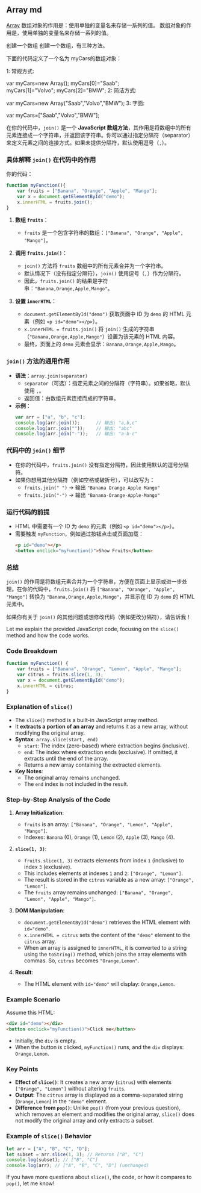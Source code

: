 ## Array md
[Array](https://www.runoob.com/js/js-obj-array.html)
数组对象的作用是：使用单独的变量名来存储一系列的值。
数组对象的作用是，使用单独的变量名来存储一系列的值。

创建一个数组
创建一个数组，有三种方法。

下面的代码定义了一个名为 myCars的数组对象：

1: 常规方式:

var myCars=new Array();
myCars[0]="Saab";      
myCars[1]="Volvo";
myCars[2]="BMW";
2: 简洁方式:

var myCars=new Array("Saab","Volvo","BMW");
3: 字面:

var myCars=["Saab","Volvo","BMW"];

在你的代码中，`join()` 是一个 **JavaScript 数组方法**，其作用是将数组中的所有元素连接成一个字符串，并返回该字符串。你可以通过指定分隔符（separator）来定义元素之间的连接方式。如果未提供分隔符，默认使用逗号（`,`）。

### 具体解释 `join()` 在代码中的作用
你的代码：
```javascript
function myFunction(){
    var fruits = ["Banana", "Orange", "Apple", "Mango"];
    var x = document.getElementById("demo");
    x.innerHTML = fruits.join();
}
```

1. **数组 `fruits`**：
   - `fruits` 是一个包含字符串的数组：`["Banana", "Orange", "Apple", "Mango"]`。

2. **调用 `fruits.join()`**：
   - `join()` 方法将 `fruits` 数组中的所有元素合并为一个字符串。
   - 默认情况下（没有指定分隔符），`join()` 使用逗号（`,`）作为分隔符。
   - 因此，`fruits.join()` 的结果是字符串：`"Banana,Orange,Apple,Mango"`。

3. **设置 `innerHTML`**：
   - `document.getElementById("demo")` 获取页面中 ID 为 `demo` 的 HTML 元素（例如 `<p id="demo"></p>`）。
   - `x.innerHTML = fruits.join()` 将 `join()` 生成的字符串（`"Banana,Orange,Apple,Mango"`）设置为该元素的 HTML 内容。
   - 最终，页面上的 `demo` 元素会显示：`Banana,Orange,Apple,Mango`。

### `join()` 方法的通用作用
- **语法**：`array.join(separator)`
  - `separator`（可选）：指定元素之间的分隔符（字符串）。如果省略，默认使用 `,`。
  - 返回值：由数组元素连接而成的字符串。
- **示例**：
  ```javascript
  var arr = ["a", "b", "c"];
  console.log(arr.join());      // 输出: "a,b,c"
  console.log(arr.join(""));    // 输出: "abc"
  console.log(arr.join("-"));   // 输出: "a-b-c"
  ```

### 代码中的 `join()` 细节
- 在你的代码中，`fruits.join()` 没有指定分隔符，因此使用默认的逗号分隔符。
- 如果你想用其他分隔符（例如空格或破折号），可以改写为：
  - `fruits.join(" ")` → 输出 `"Banana Orange Apple Mango"`
  - `fruits.join("-")` → 输出 `"Banana-Orange-Apple-Mango"`

### 运行代码的前提
- HTML 中需要有一个 ID 为 `demo` 的元素（例如 `<p id="demo"></p>`）。
- 需要触发 `myFunction`，例如通过按钮点击或页面加载：
  ```html
  <p id="demo"></p>
  <button onclick="myFunction()">Show Fruits</button>
  ```

### 总结
`join()` 的作用是将数组元素合并为一个字符串，方便在页面上显示或进一步处理。在你的代码中，`fruits.join()` 将 `["Banana", "Orange", "Apple", "Mango"]` 转换为 `"Banana,Orange,Apple,Mango"`，并显示在 ID 为 `demo` 的 HTML 元素中。

如果你有关于 `join()` 的其他问题或想修改代码（例如更改分隔符），请告诉我！

Let me explain the provided JavaScript code, focusing on the `slice()` method and how the code works.

### Code Breakdown
```javascript
function myFunction() {
    var fruits = ["Banana", "Orange", "Lemon", "Apple", "Mango"];
    var citrus = fruits.slice(1, 3);
    var x = document.getElementById("demo");
    x.innerHTML = citrus;
}
```

### Explanation of `slice()`
- The `slice()` method is a built-in JavaScript array method.
- It **extracts a portion of an array** and returns it as a new array, without modifying the original array.
- **Syntax**: `array.slice(start, end)`
  - `start`: The index (zero-based) where extraction begins (inclusive).
  - `end`: The index where extraction ends (exclusive). If omitted, it extracts until the end of the array.
  - Returns a new array containing the extracted elements.
- **Key Notes**:
  - The original array remains unchanged.
  - The `end` index is not included in the result.

### Step-by-Step Analysis of the Code
1. **Array Initialization**:
   - `fruits` is an array: `["Banana", "Orange", "Lemon", "Apple", "Mango"]`.
   - Indexes: `Banana` (0), `Orange` (1), `Lemon` (2), `Apple` (3), `Mango` (4).

2. **`slice(1, 3)`**:
   - `fruits.slice(1, 3)` extracts elements from index `1` (inclusive) to index `3` (exclusive).
   - This includes elements at indexes `1` and `2`: `["Orange", "Lemon"]`.
   - The result is stored in the `citrus` variable as a new array: `["Orange", "Lemon"]`.
   - The `fruits` array remains unchanged: `["Banana", "Orange", "Lemon", "Apple", "Mango"]`.

3. **DOM Manipulation**:
   - `document.getElementById("demo")` retrieves the HTML element with `id="demo"`.
   - `x.innerHTML = citrus` sets the content of the `"demo"` element to the `citrus` array.
   - When an array is assigned to `innerHTML`, it is converted to a string using the `toString()` method, which joins the array elements with commas. So, `citrus` becomes `"Orange,Lemon"`.

4. **Result**:
   - The HTML element with `id="demo"` will display: `Orange,Lemon`.

### Example Scenario
Assume this HTML:
```html
<div id="demo"></div>
<button onclick="myFunction()">Click me</button>
```

- Initially, the `div` is empty.
- When the button is clicked, `myFunction()` runs, and the `div` displays: `Orange,Lemon`.

### Key Points
- **Effect of `slice()`**: It creates a new array (`citrus`) with elements `["Orange", "Lemon"]` without altering `fruits`.
- **Output**: The `citrus` array is displayed as a comma-separated string (`Orange,Lemon`) in the `"demo"` element.
- **Difference from `pop()`**: Unlike `pop()` (from your previous question), which removes an element and modifies the original array, `slice()` does not modify the original array and only extracts a subset.

### Example of `slice()` Behavior
```javascript
let arr = ["A", "B", "C", "D"];
let subset = arr.slice(1, 3); // Returns ["B", "C"]
console.log(subset); // ["B", "C"]
console.log(arr); // ["A", "B", "C", "D"] (unchanged)
```

If you have more questions about `slice()`, the code, or how it compares to `pop()`, let me know!

